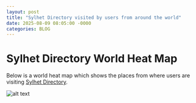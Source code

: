 ```yaml
---
layout: post
title: "Sylhet Directory visited by users from around the world"
date: 2025-08-09 08:05:00 -0000
categories: BLOG
---
```

# Sylhet Directory World Heat Map   

Below is a world heat map which shows the places from where users are visiting [Sylhet Directory](https://sylhetdirectory.com).

![alt text](https://ahoque.org/assets/images/sylhet-directory-user-world-heat-map.png "World Heat Map")
